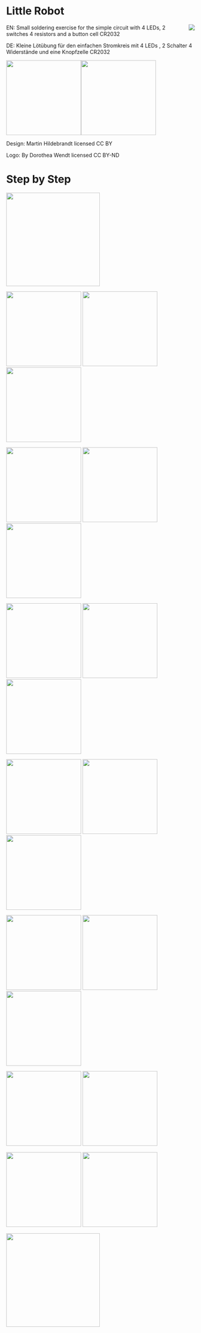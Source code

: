 # Little Robot  
<img src="pictures/wak-lab-LOGO.png" heigth="20" align = "right"> 
EN: Small soldering exercise for the simple circuit with 4 LEDs, 2 switches 4 resistors and a button cell CR2032

DE: Kleine Lötübung für den einfachen Stromkreis mit  4 LEDs , 2 Schalter 4 Widerstände und eine Knopfzelle CR2032

<img src="pictures/RoboAus.jpg" width="200"><img src="pictures/RoboEin.jpg" width="200">

Design: Martin Hildebrandt
licensed CC BY

Logo: By Dorothea Wendt
licensed CC BY-ND

# Step by Step
<img src="pictures/Parts.jpg" height="250">

<img src="pictures/Resistor1.jpg" height="200"> <img src="pictures/Resistor2.jpg" height="200"> <img src="pictures/Resistor3.jpg" height="200">

<img src="pictures/Switch1.jpg" height="200"> <img src="pictures/Switch2.jpg" height="200"> <img src="pictures/Switch3.jpg" height="200">

<img src="pictures/Bat1.jpg" height="200"> <img src="pictures/Bat2.jpg" height="200"> <img src="pictures/Bat3.jpg" height="200">

<img src="pictures/LED1.jpg" height="200"> <img src="pictures/LED2.jpg" height="200"> <img src="pictures/LED3.jpg" height="200">

<img src="pictures/LED4.jpg" height="200"> <img src="pictures/LED5.jpg" height="200"> <img src="pictures/LED6.jpg" height="200"> 

<img src="pictures/LED7.jpg" height="200"> <img src="pictures/LED8.jpg" height="200">

<img src="pictures/Bat4.jpg" height="200"> <img src="pictures/Bat5.jpg" height="200">

<img src="pictures/Ready.jpg" height="250">